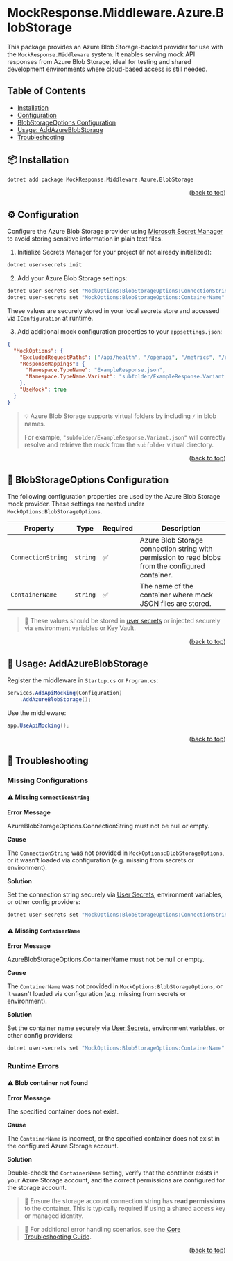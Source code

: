 <a id="readme-top"></a>
# MockResponse.Middleware.Azure.BlobStorage

This package provides an Azure Blob Storage-backed provider for use with the `MockResponse.Middleware` system. It enables serving mock API responses from Azure Blob Storage, ideal for testing and shared development environments where cloud-based access is still needed.


## Table of Contents
* [Installation](#-installation)
* [Configuration](#️-configuration)
* [BlobStorageOptions Configuration](#-blobstorageoptions-configuration)
* [Usage: AddAzureBlobStorage](#-usage-addazureblobstorage)
* [Troubleshooting](#-troubleshooting)

## 📦 Installation

```bash
dotnet add package MockResponse.Middleware.Azure.BlobStorage
```

<p align="right">(<a href="#readme-top">back to top</a>)</p>


## ⚙️ Configuration

Configure the Azure Blob Storage provider using [Microsoft Secret Manager](https://learn.microsoft.com/en-us/aspnet/core/security/app-secrets?view=aspnetcore-8.0) to avoid storing sensitive information in plain text files.

1. Initialize Secrets Manager for your project (if not already initialized):

```bash
dotnet user-secrets init
```

2. Add your Azure Blob Storage settings:

```bash
dotnet user-secrets set "MockOptions:BlobStorageOptions:ConnectionString" "<your-connection-string>"
dotnet user-secrets set "MockOptions:BlobStorageOptions:ContainerName" "<your-container-name>"
```

These values are securely stored in your local secrets store and accessed via `IConfiguration` at runtime.

3. Add additional mock configuration properties to your `appsettings.json`:

```json
{
  "MockOptions": {
    "ExcludedRequestPaths": ["/api/health", "/openapi", "/metrics", "/redoc", "/swagger"],
    "ResponseMappings": {
      "Namespace.TypeName": "ExampleResponse.json",
      "Namespace.TypeName.Variant": "subfolder/ExampleResponse.Variant.json"
    },
    "UseMock": true
  }
}
```
> 💡 Azure Blob Storage supports virtual folders by including `/` in blob names.
>
> For example, `"subfolder/ExampleResponse.Variant.json"` will correctly resolve and retrieve the mock from the `subfolder` virtual directory.

<p align="right">(<a href="#readme-top">back to top</a>)</p>


## 🔧 BlobStorageOptions Configuration

The following configuration properties are used by the Azure Blob Storage mock provider. These settings are nested under `MockOptions:BlobStorageOptions`.

| Property | Type | Required | Description |
| ---- | ---- | ---- | ---- |
| `ConnectionString` | `string` | ✅ | Azure Blob Storage connection string with permission to read blobs from the configured container. |
| `ContainerName` | `string` | ✅ | The name of the container where mock JSON files are stored. |

> 🔐 These values should be stored in [user secrets](https://learn.microsoft.com/en-us/aspnet/core/security/app-secrets?view=aspnetcore-8.0) or injected securely via environment variables or Key Vault.

<p align="right">(<a href="#readme-top">back to top</a>)</p>


## 🚀 Usage: AddAzureBlobStorage

Register the middleware in `Startup.cs` or `Program.cs`:

```csharp
services.AddApiMocking(Configuration)
	.AddAzureBlobStorage();
```

Use the middleware:

```csharp
app.UseApiMocking();
```

<p align="right">(<a href="#readme-top">back to top</a>)</p>


## 🧪 Troubleshooting

### Missing Configurations

#### ⚠️ Missing `ConnectionString`

**Error Message**

AzureBlobStorageOptions.ConnectionString must not be null or empty.

**Cause**

The `ConnectionString` was not provided in `MockOptions:BlobStorageOptions`, or it wasn't loaded via configuration (e.g. missing from secrets or environment).

**Solution**

Set the connection string securely via [User Secrets](https://learn.microsoft.com/en-us/aspnet/core/security/app-secrets?view=aspnetcore-8.0), environment variables, or other config providers:

```bash
dotnet user-secrets set "MockOptions:BlobStorageOptions:ConnectionString" "<your-connection-string>"
```

#### ⚠️ Missing `ContainerName`

**Error Message**

AzureBlobStorageOptions.ContainerName must not be null or empty.

**Cause**

The `ContainerName` was not provided in `MockOptions:BlobStorageOptions`, or it wasn't loaded via configuration (e.g. missing from secrets or environment).

**Solution**

Set the container name securely via [User Secrets](https://learn.microsoft.com/en-us/aspnet/core/security/app-secrets?view=aspnetcore-8.0), environment variables, or other config providers:

```bash
dotnet user-secrets set "MockOptions:BlobStorageOptions:ContainerName" "<your-container-name>"
```


### Runtime Errors

#### ⚠️ Blob container not found

**Error Message**

The specified container does not exist.

**Cause**

The `ContainerName` is incorrect, or the specified container does not exist in the configured Azure Storage account.

**Solution**

Double-check the `ContainerName` setting, verify that the container exists in your Azure Storage account, and the correct permissions are configured for the storage account.

> 🔐 Ensure the storage account connection string has **read permissions** to the container. This is typically required if using a shared access key or managed identity.

> 📘 For additional error handling scenarios, see the [Core Troubleshooting Guide](../MockResponse.Middleware.Core/README.md#-troubleshooting).

<p align="right">(<a href="#readme-top">back to top</a>)</p>